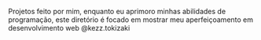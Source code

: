 Projetos feito por mim, enquanto eu aprimoro minhas abilidades de programação, este diretório é focado em mostrar meu aperfeiçoamento em desenvolvimento web
@kezz.tokizaki
